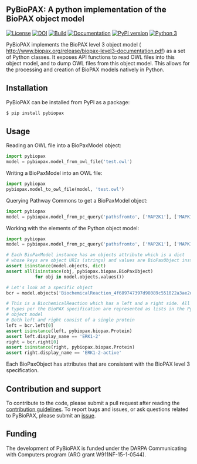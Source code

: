 PyBioPAX: A python implementation of the BioPAX object model
------------------------------------------------------------
[![License](https://img.shields.io/badge/License-BSD%202--Clause-orange.svg)](https://opensource.org/licenses/BSD-2-Clause)
[![DOI](https://zenodo.org/badge/261255657.svg)](https://zenodo.org/badge/latestdoi/261255657)
[![Build](https://github.com/indralab/pybiopax/workflows/Tests/badge.svg)](https://github.com/indralab/pybiopax/actions)
[![Documentation](https://readthedocs.org/projects/pybiopax/badge/?version=latest)](https://pybiopax.readthedocs.io/en/latest/?badge=latest)
[![PyPI version](https://badge.fury.io/py/pybiopax.svg)](https://badge.fury.io/py/pybiopax)
[![Python 3](https://img.shields.io/pypi/pyversions/pybiopax.svg)](https://www.python.org/downloads/release/python-357/)

PyBioPAX implements the BioPAX level 3 object model (
http://www.biopax.org/release/biopax-level3-documentation.pdf) as a set of
Python classes. It exposes API functions to read OWL files into this
object model, and to dump OWL files from this object model.
This allows for the processing and creation of BioPAX models natively in
Python.

Installation
------------
PyBioPAX can be installed from PyPI as a package:

```bash
$ pip install pybiopax
```

Usage
-----
Reading an OWL file into a BioPaxModel object:

```python
import pybiopax
model = pybiopax.model_from_owl_file('test.owl')
```


Writing a BioPaxModel into an OWL file:

```python
import pybiopax
pybiopax.model_to_owl_file(model, 'test.owl')
```

Querying Pathway Commons to get a BioPaxModel object:

```python
import pybiopax
model = pybiopax.model_from_pc_query('pathsfromto', ['MAP2K1'], ['MAPK1'])
```

Working with the elements of the Python object model:

```python
import pybiopax
model = pybiopax.model_from_pc_query('pathsfromto', ['MAP2K1'], ['MAPK1'])

# Each BioPaxModel instance has an objects attribute which is a dict
# whose keys are object URIs (strings) and values are BioPaxObject instances.
assert isinstance(model.objects, dict)
assert all(isinstance(obj, pybiopax.biopax.BioPaxObject)
           for obj in model.objects.values())

# Let's look at a specific object
bcr = model.objects['BiochemicalReaction_4f689747397d98089c551022a3ae2d88']

# This is a BiochemicalReaction which has a left and a right side. All list/set
# types per the BioPAX specification are represented as lists in the Python
# object model
# Both left and right consist of a single protein
left = bcr.left[0]
assert isinstance(left, pybiopax.biopax.Protein)
assert left.display_name == 'ERK1-2'
right = bcr.right[0]
assert isinstance(right, pybiopax.biopax.Protein)
assert right.display_name == 'ERK1-2-active'
```

Each BioPaxObject has attributes that are consistent with the
BioPAX level 3 specification.

Contribution and support
------------------------
To contribute to the code, please submit a pull request after
reading the [contribution guidelines](https://github.com/indralab/pybiopax/blob/master/CONTRIBUTING.md).
To report bugs and issues, or ask questions related to PyBioPAX, please
submit an [issue](https://github.com/indralab/pybiopax/issues).

Funding
-------
The development of PyBioPAX is funded under the DARPA Communicating with
Computers program (ARO grant W911NF-15-1-0544).
